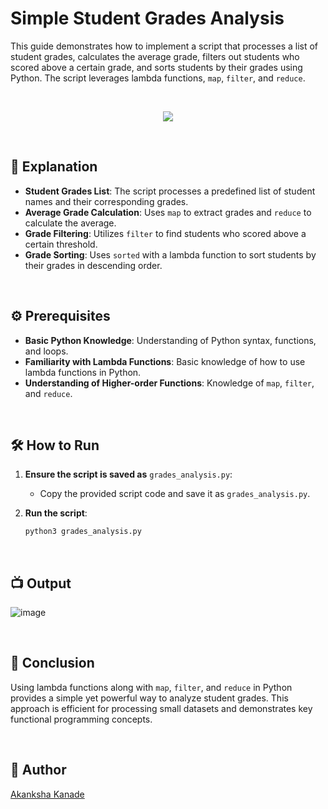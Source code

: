 # Simple Student Grades Analysis

This guide demonstrates how to implement a script that processes a list of student grades, calculates the average grade, filters out students who scored above a certain grade, and sorts students by their grades using Python. The script leverages lambda functions, `map`, `filter`, and `reduce`.

<br>

<p align="center">
    <img src="https://media.licdn.com/dms/image/D5610AQGg3KQpDnXfJg/image-shrink_800/0/1719068642043?e=2147483647&v=beta&t=ny81FB6Bt3vjw2XOvAiMCYjZAkp-Rj7HpQENMvXfIaM">
</p>

<br>

## 🌟 Explanation

- **Student Grades List**: The script processes a predefined list of student names and their corresponding grades.
- **Average Grade Calculation**: Uses `map` to extract grades and `reduce` to calculate the average.
- **Grade Filtering**: Utilizes `filter` to find students who scored above a certain threshold.
- **Grade Sorting**: Uses `sorted` with a lambda function to sort students by their grades in descending order.

<br>

## ⚙️ Prerequisites

- **Basic Python Knowledge**: Understanding of Python syntax, functions, and loops.
- **Familiarity with Lambda Functions**: Basic knowledge of how to use lambda functions in Python.
- **Understanding of Higher-order Functions**: Knowledge of `map`, `filter`, and `reduce`.

<br>

## 🛠️ How to Run

1. **Ensure the script is saved as** `grades_analysis.py`:
    - Copy the provided script code and save it as `grades_analysis.py`.

2. **Run the script**:
    ```python
    python3 grades_analysis.py
    ```
 
<br>

## 📺 Output

![image](https://github.com/user-attachments/assets/7cd5ba98-c262-4bb4-82fe-47f3ee2bdf8b)


<br>

## 📜 Conclusion

Using lambda functions along with `map`, `filter`, and `reduce` in Python provides a simple yet powerful way to analyze student grades. This approach is efficient for processing small datasets and demonstrates key functional programming concepts.

<br>

## 👻 Author

[Akanksha Kanade](https://github.com/CandyBeans1609)


